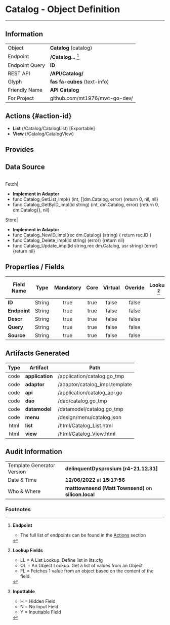 # **Catalog** - Object Definition
---
##  Information
|   |   |
|---|---|
|Object         |**Catalog** (catalog) |
|Endpoint 	    |**/Catalog...** [^1]|
|Endpoint Query |**ID**|
|REST API|**/API/Catalog/**|
Glyph|**fas fa-cubes** (text-info)
Friendly Name|**API Catalog**|
|For Project    |github.com/mt1976/mwt-go-dev/|

##  Actions {#action-id}
* **List** (/Catalog/CatalogList) [Exportable]
* **View** (/Catalog/CatalogView)











##  Provides







##  Data Source 
|   |   |
|---|---|

Fetch|<ul><li>**Implement in Adaptor**</li><li> func Catalog_GetList_impl() (int, []dm.Catalog, error) {return 0, nil, nil}</li><li>func Catalog_GetByID_impl(id string) (int, dm.Catalog, error) {return 0, dm.Catalog{}, nil}</li></ul>
Store|<ul><li>**Implement in Adaptor**</li><li>func Catalog_NewID_impl(rec dm.Catalog) (string) { return rec.ID } </li><li>func Catalog_Delete_impl(id string) (error) {return nil}</li><li>func Catalog_Update_impl(id string,rec dm.Catalog, usr string) (error) {return nil}</li></ul>

##  Properties / Fields
| Field Name| Type | Mandatory | Core | Virtual | Overide | Lookup [^2]| Lookup Object      | Lookup Field Source         | Lookup Return Value                | Inputable [^3]|DB Column|Default Value|
| -- | --  | :--: | :--: | :--: |:--: |:--: |:--: |-- |-- |:--: |-- | --|
|**ID**|String|true|true|false|false|||||Y|ID||
|**Endpoint**|String|true|true|false|false|||||Y|Endpoint||
|**Descr**|String|true|true|false|false|||||Y|Descr||
|**Query**|String|true|true|false|false|||||Y|Query||
|**Source**|String|true|true|false|false|||||Y|Source||


##  Artifacts Generated
| Type | Artifact | Path|
| :--: | -- | -- |
| code | **application** | /application/catalog.go_tmp |
| code | **adaptor** | /adaptor/catalog_impl.template |
| code | **api** | /application/catalog_api.go |
| code | **dao** | /dao/catalog.go_tmp |
| code | **datamodel** | /datamodel/catalog.go_tmp |
| code | **menu** | /design/menu/catalog.json |
| html | **list** | /html/Catalog_List.html |
| html | **view** | /html/Catalog_View.html |


## Audit Information
|   |   |
|---|---|
Template Generator Version   | **delinquentDysprosium [r4-21.12.31]**
Date & Time		     | **12/06/2022** at **15:17:56**
Who & Where		     | **matttownsend (Matt Townsend)** on **silicon.local**

### Footnotes
[^1]: **Endpoint**
    * The full list of endpoints can be found in the [Actions](#action-id) section
[^2]: **Lookup Fields**
    * LL = A List Lookup. Define list in lits.cfg
    * OL = An Object Lookup. Get a list of values from an Object
    * FL = Fetches 1 value from an object based on the content of the field. 
[^3]: **Inputtable**   
    * H = Hidden Field
    * N = No Input Field
    * Y = Inputtable Field